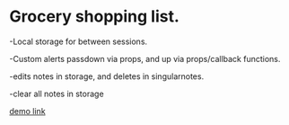 # Grocery shopping list. 

-Local storage for between sessions.

-Custom alerts passdown via props, and up via props/callback functions.

-edits notes in storage, and deletes in singularnotes.

-clear all notes in storage

[demo link]()
